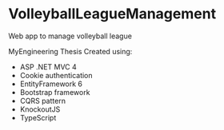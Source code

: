 # VolleyballLeagueManagement
Web app to manage volleyball league

MyEngineering Thesis
Created using:
- ASP .NET MVC 4
- Cookie authentication
- EntityFramework 6
- Bootstrap framework
- CQRS pattern
- KnockoutJS
- TypeScript
